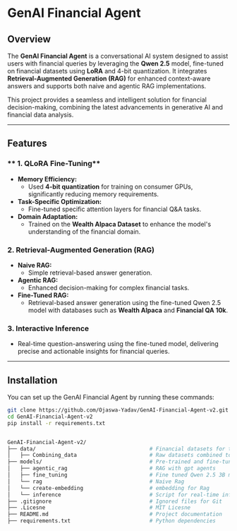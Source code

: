 # **GenAI Financial Agent**

## **Overview**

The **GenAI Financial Agent** is a conversational AI system designed to assist users with financial queries by leveraging the **Qwen 2.5** model, fine-tuned on financial datasets using **LoRA** and 4-bit quantization. It integrates **Retrieval-Augmented Generation (RAG)** for enhanced context-aware answers and supports both naive and agentic RAG implementations.

This project provides a seamless and intelligent solution for financial decision-making, combining the latest advancements in generative AI and financial data analysis.

---

## **Features**

### ** 1. QLoRA Fine-Tuning**
- **Memory Efficiency:**
  - Used **4-bit quantization** for training on consumer GPUs, significantly reducing memory requirements.
- **Task-Specific Optimization:**
  - Fine-tuned specific attention layers for financial Q&A tasks.
- **Domain Adaptation:**
  - Trained on the **Wealth Alpaca Dataset** to enhance the model's understanding of the financial domain.

### **2. Retrieval-Augmented Generation (RAG)**
- **Naive RAG:** 
  - Simple retrieval-based answer generation.
- **Agentic RAG:** 
  - Enhanced decision-making for complex financial tasks.
- **Fine-Tuned RAG:** 
  - Retrieval-based answer generation using the fine-tuned Qwen 2.5 model with databases such as **Wealth Alpaca** and **Financial QA 10k**.

### **3. Interactive Inference**
- Real-time question-answering using the fine-tuned model, delivering precise and actionable insights for financial queries.

---

## **Installation**

You can set up the GenAI Financial Agent by running these commands:

```bash
git clone https://github.com/Ojaswa-Yadav/GenAI-Financial-Agent-v2.git
cd GenAI-Financial-Agent-v2
pip install -r requirements.txt
```

```bash

GenAI-Financial-Agent-v2/
├── data/                                    # Financial datasets for training and inference
│   ├── Combining_data                       # Raw datasets combined together
├── models/                                  # Pre-trained and fine-tuned models
│   ├── agentic_rag                          # RAG with gpt agents
│   ├── fine_tuning                          # Fine tuned Qwen 2.5 3B model 
│   └── rag                                  # Naive Rag
│   └── create-embedding                     # embedding for Rag
│   └── inference                            # Script for real-time inference
├── .gitignore                               # Ignored files for Git
├── .Licesne                                 # MIT Licesne
├── README.md                                # Project documentation
├── requirements.txt                         # Python dependencies
